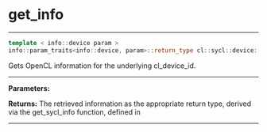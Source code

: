 # get_info

---

```cpp
template < info::device param >
info::param_traits<info::device, param>::return_type cl::sycl::device::get_info() const
```


Gets OpenCL information for the underlying cl_device_id. 


---
**Parameters:**

**Returns:** The retrieved information as the appropriate return type, derived via the get_sycl_info function, defined in 

---
